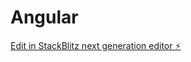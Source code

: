 # Angular

[Edit in StackBlitz next generation editor ⚡️](https://stackblitz.com/~/github.com/Matafur/Angular)